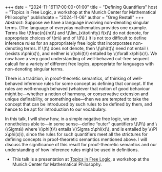 +++
date = "2024-11-16T17:00:00+01:00"
title = "Defining Quantifiers"
host = "Topics in Free Logic, a workshop at the Munich Center for Mathematical Philosophy"
publishdate = "2024-11-06"
author = "Greg Restall"
+++
*Abstract*: 
Suppose we have a language involving non-denoting singular terms.
(The language of everyday mathematics provides one example. Terms
like \\(\frac{n}{m}\\) and \\(\lim_{x\to\infty} f(x)\\) do not denote, for
appropriate choices of \\(m\\) and of \\(f\\).) It is not too difficult to
define inference rules for an appropriately free logic that incorporates
non-denoting terms. If \\(t\\) does not denote, then \\(\phi(t)\\) need not
entail \\(\exists x\phi(x)\\), and neither is \\(\phi(t)\\) entailed by
\\(\forall x\phi(x)\\).  We now have a very good understanding of well-behaved
cut-free sequent calculi for a variety of different free logics, appropriate
for languages with non-denoting singular terms. 

There is a tradition, in proof-theoretic semantics, of thinking of well-behaved
inference rules for some concept as defining that concept.  If the rules are
well-enough behaved (whatever that notion of good behaviour might be—whether a
notion of harmony, or conservative extension and unique definability, or
something else—then we are tempted to take the concept that can be introduced
by such rules to be defined by them, and hence to be apt for introduction to
our vocabulary.  

In this talk, I will show how, in a simple negative free logic, we are
nonetheless able to—in some sense—define “outer” quantifiers \\(\Pi\\) and \\(\Sigma\\)
where \\(\phi(t)\\) entails \\(\Sigma x\phi(x)\\), and is entailed by \\(\Pi x\phi(x)\\), 
since the rules for such quantifiers meet all the strictures for defining
concepts in proof-theoretic semantics mentioned above. I will discuss the
significance of this result for proof-theoretic semantics and our understanding
of how inference rules might be used in definitions.

* This talk is a presentation at [Topics in Free
  Logic](https://www.mcmp.philosophie.uni-muenchen.de/events_this-_week/free_logic/index.html),
  a workshop at the Munich Center for Mathematical Philosophy.



